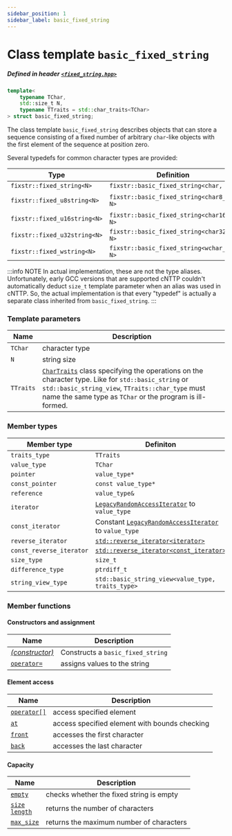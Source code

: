 ```yaml
---
sidebar_position: 1
sidebar_label: basic_fixed_string
---
```


# Class template `basic_fixed_string`

##### Defined in header [`<fixed_string.hpp>`](https://github.com/unterumarmung/fixed_string/blob/master/include/fixed_string.hpp)

```cpp
template<
    typename TChar, 
    std::size_t N, 
    typename TTraits = std::char_traits<TChar>
> struct basic_fixed_string;
```

The class template `basic_fixed_string` describes objects that can store a sequence consisting of a fixed number of arbitrary `char`-like objects with the first element of the sequence at position zero. 

Several typedefs for common character types are provided:

| Type                         | Definition                                |               |
| ---------------------------- | ----------------------------------------- | ------------- |
| `fixstr::fixed_string<N>`    | `fixstr::basic_fixed_string<char, N>`     |               |
| `fixstr::fixed_u8string<N>`  | `fixstr::basic_fixed_string<char8_t, N>`  | *since C++20* |
| `fixstr::fixed_u16string<N>` | `fixstr::basic_fixed_string<char16_t, N>` |               |
| `fixstr::fixed_u32string<N>` | `fixstr::basic_fixed_string<char32_t, N>` |               |
| `fixstr::fixed_wstring<N>`   | `fixstr::basic_fixed_string<wchar_t, N>`  |               |

:::info NOTE
In actual implementation, these are not the type aliases. Unfortunately, early GCC versions that are supported cNTTP couldn't automatically deduct `size_t` template parameter when an alias was used in cNTTP. So, the actual implementation is that every "typedef" is actually a separate class inherited from `basic_fixed_string`. 
:::

### Template parameters

| Name      | Description                                                                                                                                                                                                                                                                   |
| --------- | ----------------------------------------------------------------------------------------------------------------------------------------------------------------------------------------------------------------------------------------------------------------------------- |
| `TChar`   | character type                                                                                                                                                                                                                                                                |
| `N`       | string size                                                                                                                                                                                                                                                                   |
| `TTraits` | [`CharTraits`](https://en.cppreference.com/w/cpp/named_req/CharTraits) class specifying the operations on the character type. Like for `std::basic_string` or `std::basic_string_view`, `TTraits::char_type` must name the same type as `TChar` or the program is ill-formed. |

### Member types

| Member type              | Definiton                                                                                                                 |
| ------------------------ | ------------------------------------------------------------------------------------------------------------------------- |
| `traits_type`            | `TTraits`                                                                                                                 |
| `value_type`             | `TChar`                                                                                                                   |
| `pointer`                | `value_type*`                                                                                                             |
| `const_pointer`          | `const value_type*`                                                                                                       |
| `reference`              | `value_type&`                                                                                                             |
| `iterator`               | [`LegacyRandomAccessIterator`](https://en.cppreference.com/w/cpp/named_req/RandomAccessIterator) to `value_type`          |
| `const_iterator`         | Constant [`LegacyRandomAccessIterator`](https://en.cppreference.com/w/cpp/named_req/RandomAccessIterator) to `value_type` |
| `reverse_iterator`       | [`std::reverse_iterator<iterator>`](https://en.cppreference.com/w/cpp/iterator/reverse_iterator)                          |
| `const_reverse_iterator` | [`std::reverse_iterator<const_iterator>`](https://en.cppreference.com/w/cpp/iterator/reverse_iterator)                    |
| `size_type`              | `size_t`                                                                                                                  |
| `difference_type`        | `ptrdiff_t`                                                                                                               |
| `string_view_type`       | `std::basic_string_view<value_type, traits_type>`                                                                         |

### Member functions

#### Constructors and assignment

| Name                                               | Description                       |
| -------------------------------------------------- | --------------------------------- |
| [*(constructor)*](./member-functions/constructors) | Constructs a `basic_fixed_string` |
| [`operator=`](./member-functions/operator-assign)  | assigns values to the string      |

#### Element access

| Name                                           | Description                                   |
| ---------------------------------------------- | --------------------------------------------- |
| [`operator[]`](./member-functions/operator-at) | access specified element                      |
| [`at`](./member-functions/at)                  | access specified element with bounds checking |
| [`front`](./member-functions/front)            | accesses the first character                  |
| [`back`](./member-functions/back)              | accesses the last character                   |


#### Capacity

| Name                                             | Description                              |
| ------------------------------------------------ | ---------------------------------------- |
| [`empty`](./member-functions/empty)              | checks whether the fixed string is empty |
| [`size` <br/> `length`](./member-functions/size) | returns the number of characters         |
| [`max_size`](./member-functions/max_size)        | returns the maximum number of characters |

